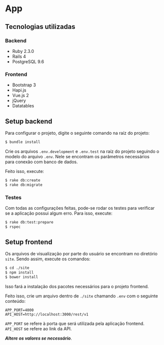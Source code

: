 # App

## Tecnologias utilizadas

### Backend

- Ruby 2.3.0
- Rails 4
- PostgreSQL 9.6

### Frontend

- Bootstrap 3
- Hapi.js
- Vue.js 2
- jQuery
- Datatables

## Setup backend

Para configurar o projeto, digite o seguinte comando na raíz do projeto:

```bash
$ bundle install
```

Crie os arquivos `.env.development` e `.env.test` na raíz do projeto seguindo o modelo do arquivo `.env`. Nele se encontram os parâmetros necessários para conexão com banco de dados.

Feito isso, execute:

```bash
$ rake db:create
$ rake db:migrate
```

### Testes

Com todas as configurações feitas, pode-se rodar os testes para verificar se a aplicação possui algum erro. Para isso, execute:

```bash
$ rake db:test:prepare
$ rspec
```

## Setup frontend

Os arquivos de visualização por parte do usuário se encontram no diretório `site`. Sendo assim, execute os comandos:

```bash
$ cd ./site
$ npm install
$ bower install
```

Isso fará a instalação dos pacotes necessários para o projeto frontend.

Feito isso, crie um arquivo dentro de `./site` chamando `.env` com o seguinte conteúdo:

```
APP_PORT=4000
API_HOST=http://localhost:3000/rest/v1
```

`APP_PORT` se refere à porta que será utilizada pela aplicação frontend.
`API_HOST` se refere ao link da API.

***Altere os valores se necessário***.
